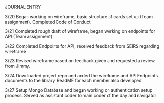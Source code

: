 JOURNAL ENTRY

3/20
Began working on wireframe, basic structure of cards set up (Team assignment). Completed Code of Conduct

3/21
Completed rough draft of wireframe, began working on endpoints for API (Team assignment)

3/22
Completed Endpoints for API, received feedback from SEIRS regarding wireframe

3/23
Revised wireframe based on feedback given and requested a review from Jimmy.

3/24
Downloaded project repo and added the wireframe and API Endpoints documents to the library. ReadME for each member also developed

3/27
Setup Mongo Database and began working on authentication setup process. Served as assistant coder to main coder of the day and navigator

